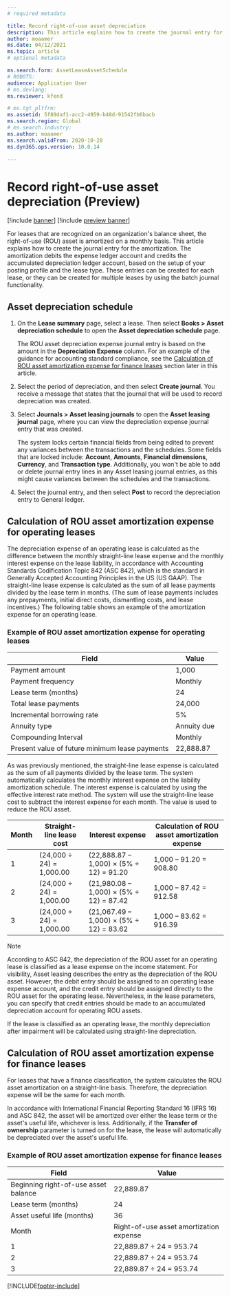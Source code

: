 ```yaml
---
# required metadata

title: Record right-of-use asset depreciation 
description: This article explains how to create the journal entry for the amortization that is required for leases that are recognized on an organization's balance sheet. 
author: moaamer
ms.date: 04/12/2021
ms.topic: article
# optional metadata

ms.search.form: AssetLeaseAssetSchedule
# ROBOTS: 
audience: Application User
# ms.devlang: 
ms.reviewer: kfend

# ms.tgt_pltfrm: 
ms.assetid: 5f89daf1-acc2-4959-b48d-91542fb6bacb
ms.search.region: Global
# ms.search.industry: 
ms.author: moaamer
ms.search.validFrom: 2020-10-28
ms.dyn365.ops.version: 10.0.14

---
```


# Record right-of-use asset depreciation (Preview)

[!include [banner](../includes/banner.md)]
[!include [preview banner](../includes/preview-banner.md)]


For leases that are recognized on an organization's balance sheet, the right-of-use (ROU) asset is amortized on a monthly basis. This article explains how to create the journal entry for the amortization. The amortization debits the expense ledger account and credits the accumulated depreciation ledger account, based on the setup of your posting profile and the lease type. These entries can be created for each lease, or they can be created for multiple leases by using the batch journal functionality.

## Asset depreciation schedule

1. On the **Lease summary** page, select a lease. Then select **Books \> Asset depreciation schedule** to open the **Asset depreciation schedule** page.

    The ROU asset depreciation expense journal entry is based on the amount in the **Depreciation Expense** column. For an example of the guidance for accounting standard compliance, see the [Calculation of ROU asset amortization expense for finance leases](#calculation-of-rou-asset-amortization-expense-for-finance-leases) section later in this article.
    
2. Select the period of depreciation, and then select **Create journal**. You receive a message that states that the journal that will be used to record depreciation was created.
3. Select **Journals \> Asset leasing journals** to open the **Asset leasing journal** page, where you can view the depreciation expense journal entry that was created.

   The system locks certain financial fields from being edited to prevent any variances between the transactions and the schedules. Some fields that are locked include: **Account**, **Amounts**, **Financial dimensions**, **Currency**, and **Transaction type**. Additionally, you won't be able to add or delete journal entry lines in any Asset leasing journal entries, as this might cause variances between the schedules and the transactions.

4. Select the journal entry, and then select **Post** to record the depreciation entry to General ledger.

## Calculation of ROU asset amortization expense for operating leases

The depreciation expense of an operating lease is calculated as the difference between the monthly straight-line lease expense and the monthly interest expense on the lease liability, in accordance with Accounting Standards Codification Topic 842 (ASC 842), which is the standard in Generally Accepted Accounting Principles in the US (US GAAP). The straight-line lease expense is calculated as the sum of all lease payments divided by the lease term in months. (The sum of lease payments includes any prepayments, initial direct costs, dismantling costs, and lease incentives.) The following table shows an example of the amortization expense for an operating lease.

### Example of ROU asset amortization expense for operating leases

| Field                                          | Value       |
|------------------------------------------------|-------------|
| Payment amount                                 | 1,000       |
| Payment frequency                              | Monthly     |
| Lease term (months)                            | 24          |
| Total lease payments                           | 24,000      |
| Incremental borrowing rate                     | 5%          |
| Annuity type                                   | Annuity due |
| Compounding Interval                           | Monthly     |
| Present value of future minimum lease payments | 22,888.87   |

As was previously mentioned, the straight-line lease expense is calculated as the sum of all payments divided by the lease term. The system automatically calculates the monthly interest expense on the liability amortization schedule. The interest expense is calculated by using the effective interest rate method. The system will use the straight-line lease cost to subtract the interest expense for each month. The value is used to reduce the ROU asset.

| Month | Straight-line lease cost | Interest expense                        | Calculation of ROU asset amortization expense |
|-------|--------------------------|-----------------------------------------|-----------------------------------------------|
| 1     | (24,000 ÷ 24) = 1,000.00 | (22,888.87 – 1,000) × (5% ÷ 12) = 91.20 | 1,000 – 91.20 = 908.80                        |
| 2     | (24,000 ÷ 24) = 1,000.00 | (21,980.08 – 1,000) × (5% ÷ 12) = 87.42 | 1,000 – 87.42 = 912.58                        |
| 3     | (24,000 ÷ 24) = 1,000.00 | (21,067.49 – 1,000) × (5% ÷ 12) = 83.62 | 1,000 – 83.62 = 916.39                        |

> [!NOTE]
> According to ASC 842, the depreciation of the ROU asset for an operating lease is classified as a lease expense on the income statement. For visibility, Asset leasing describes the entry as the depreciation of the ROU asset. However, the debit entry should be assigned to an operating lease expense account, and the credit entry should be assigned directly to the ROU asset for the operating lease. Nevertheless, in the lease parameters, you can specify that credit entries should be made to an accumulated depreciation account for operating ROU assets.

If the lease is classified as an operating lease, the monthly depreciation after impairment will be calculated using straight-line depreciation.

## Calculation of ROU asset amortization expense for finance leases

For leases that have a finance classification, the system calculates the ROU asset amortization on a straight-line basis. Therefore, the depreciation expense will be the same for each month.

In accordance with International Financial Reporting Standard 16 (IFRS 16) and ASC 842, the asset will be amortized over either the lease term or the asset's useful life, whichever is less. Additionally, if the **Transfer of ownership** parameter is turned on for the lease, the lease will automatically be depreciated over the asset's useful life.

### Example of ROU asset amortization expense for finance leases

| Field                                | Value                                   |
|--------------------------------------|-----------------------------------------|
| Beginning right-of-use asset balance | 22,889.87                               |
| Lease term (months)                  | 24                                      |
| Asset useful life (months)           | 36                                      |
| Month                                | Right-of-use asset amortization expense |
| 1                                    | 22,889.87 ÷ 24 = 953.74                 |
| 2                                    | 22,889.87 ÷ 24 = 953.74                 |
| 3                                    | 22,889.87 ÷ 24 = 953.74                 |


[!INCLUDE[footer-include](../../includes/footer-banner.md)]
